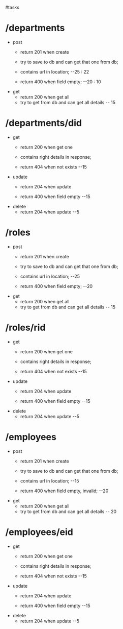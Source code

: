 #tasks
# /departments
* post
	* return 201 when create
	* try to save to db and can get that one from db;
	* contains url in location; --25 : 22

	* return 400 when field empty; --20 : 10
* get
	* return 200 when get all
	* try to get from db and can get all details -- 15


# /departments/did
* get
	* return 200 when get one
	* contains right details in response; 

	* return 404 when not exists --15
* update
 	* return 204 when update

	* return 400 when field empty --15
* delete
 	* return 204 when update --5

# /roles
* post
	* return 201 when create
	* try to save to db and can get that one from db;
	* contains url in location; --25

	* return 400 when field empty; --20
* get
	* return 200 when get all
	* try to get from db and can get all details -- 15


# /roles/rid
* get
	* return 200 when get one
	* contains right details in response; 

	* return 404 when not exists --15
* update
 	* return 204 when update

	* return 400 when field empty --15
* delete
 	* return 204 when update --5

# /employees
* post
	* return 201 when create
	* try to save to db and can get that one from db;
	* contains url in location; --15

	* return 400 when field empty, invalid; --20
* get
	* return 200 when get all
	* try to get from db and can get all details -- 20

# /employees/eid
* get
	* return 200 when get one
	* contains right details in response;

	* return 404 when not exists --15
* update
 	* return 204 when update

	* return 400 when field empty --15
* delete
 	* return 204 when update --5
